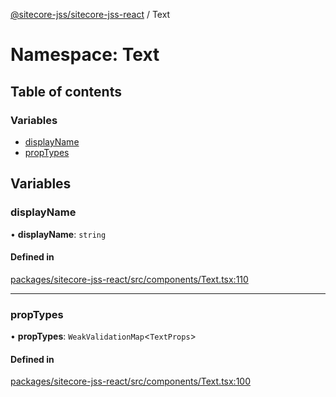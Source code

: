 [@sitecore-jss/sitecore-jss-react](../README.md) / Text

# Namespace: Text

## Table of contents

### Variables

- [displayName](Text.md#displayname)
- [propTypes](Text.md#proptypes)

## Variables

### displayName

• **displayName**: `string`

#### Defined in

[packages/sitecore-jss-react/src/components/Text.tsx:110](https://github.com/Sitecore/jss/blob/9071f53e6/packages/sitecore-jss-react/src/components/Text.tsx#L110)

___

### propTypes

• **propTypes**: `WeakValidationMap`\<`TextProps`\>

#### Defined in

[packages/sitecore-jss-react/src/components/Text.tsx:100](https://github.com/Sitecore/jss/blob/9071f53e6/packages/sitecore-jss-react/src/components/Text.tsx#L100)
